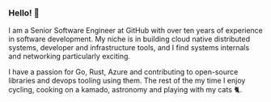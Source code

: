 ### Hello! 👋

I am a Senior Software Engineer at GitHub with over ten years of experience in software development. My niche is in building cloud native distributed systems, developer and infrastructure tools, and I find systems internals and networking particularly exciting. 

I have a passion for Go, Rust, Azure and contributing to open-source libraries and devops tooling using them.
The rest of the my time I enjoy cycling, cooking on a kamado, astronomy and playing with my cats 🐈.
